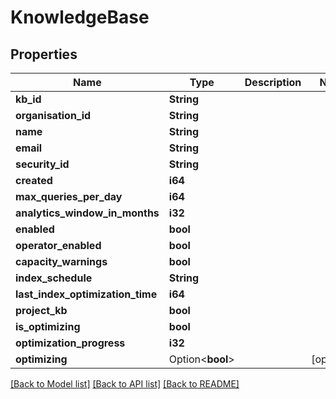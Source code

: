 # KnowledgeBase

## Properties

Name | Type | Description | Notes
------------ | ------------- | ------------- | -------------
**kb_id** | **String** |  | 
**organisation_id** | **String** |  | 
**name** | **String** |  | 
**email** | **String** |  | 
**security_id** | **String** |  | 
**created** | **i64** |  | 
**max_queries_per_day** | **i64** |  | 
**analytics_window_in_months** | **i32** |  | 
**enabled** | **bool** |  | 
**operator_enabled** | **bool** |  | 
**capacity_warnings** | **bool** |  | 
**index_schedule** | **String** |  | 
**last_index_optimization_time** | **i64** |  | 
**project_kb** | **bool** |  | 
**is_optimizing** | **bool** |  | 
**optimization_progress** | **i32** |  | 
**optimizing** | Option<**bool**> |  | [optional]

[[Back to Model list]](../README.md#documentation-for-models) [[Back to API list]](../README.md#documentation-for-api-endpoints) [[Back to README]](../README.md)


